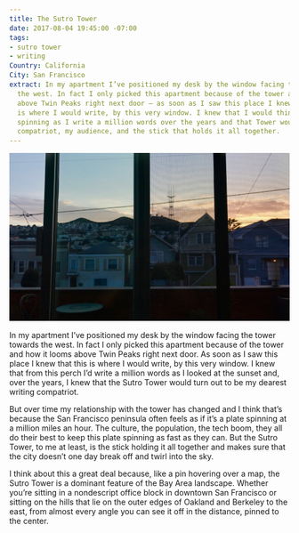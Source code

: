 ```yaml
---
title: The Sutro Tower
date: 2017-08-04 19:45:00 -07:00
tags:
- sutro tower
- writing
Country: California
City: San Francisco
extract: In my apartment I’ve positioned my desk by the window facing the tower towards
  the west. In fact I only picked this apartment because of the tower and how it looms
  above Twin Peaks right next door — as soon as I saw this place I knew that this
  is where I would write, by this very window. I knew that I would think of the city
  spinning as I write a million words over the years and that Tower would be my writing
  compatriot, my audience, and the stick that holds it all together.
---
```


![IMG_0531.jpg](/uploads/IMG_0531.jpg)

In my apartment I’ve positioned my desk by the window facing the tower towards the west. In fact I only picked this apartment because of the tower and how it looms above Twin Peaks right next door. As soon as I saw this place I knew that this is where I would write, by this very window. I knew that from this perch I’d write a million words as I looked at the sunset and, over the years, I knew that the Sutro Tower would turn out to be my dearest writing compatriot. 

But over time my relationship with the tower has changed and I think that’s because the San Francisco peninsula often feels as if it’s a plate spinning at a million miles an hour. The culture, the population, the tech boom, they all do their best to keep this plate spinning as fast as they can. But the Sutro Tower, to me at least, is the stick holding it all together and makes sure that the city doesn’t one day break off and twirl into the sky. 

I think about this a great deal because, like a pin hovering over a map, the Sutro Tower is a dominant feature of the Bay Area landscape. Whether you’re sitting in a nondescript office block in downtown San Francisco or sitting on the hills that lie on the outer edges of Oakland and Berkeley to the east, from almost every angle you can see it off in the distance, pinned to the center.
